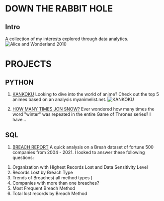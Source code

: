 # DOWN THE RABBIT HOLE  

## Intro
A collection of my interests explored through data analytics.
![ Alice and Wonderland 2010](https://user-images.githubusercontent.com/85369154/132992922-35c9afab-09eb-4742-99ea-48fef2a6de82.png=250x250)

# PROJECTS

## PYTHON
1. [KANKOKU](https://github.com/AnneLynsha/Down-The-Rabbit-Hole/blob/main/Kankoku.ipynb)
Looking to dive into the world of anime? Check out the top 5 animes based on an analysis myanimelist.net.
![KANKOKU](https://user-images.githubusercontent.com/85369154/132966488-c7315810-db77-414e-b097-693c5209732b.png)


2. [HOW MANY TIMES JON SNOW?](https://github.com/AnneLynsha/Down-The-Rabbit-Hole/blob/main/HOW%20MANY%20TIMES%20JON%20SOW.ipynb)
Ever wondered how many times the word "winter" was repeated in the entire Game of Thrones series? I have... 

## SQL
1. [BREACH REPORT](https://github.com/AnneLynsha/Down-The-Rabbit-Hole/blob/main/BreachReportAnalysis.sql)
A quick analysis on a Breah dataset of fortune 500 companies from 2004 - 2021. I looked to answer these following questions:
 1) Organization with Highest Records Lost and Data Sensitivity Level
 2) Records Lost by Breach Type
 3) Trends of Breaches( all method types )
 4) Companies with more than one breaches?
 5) Most Frequent Breach Method
 6) Total lost records by Breach Method 



